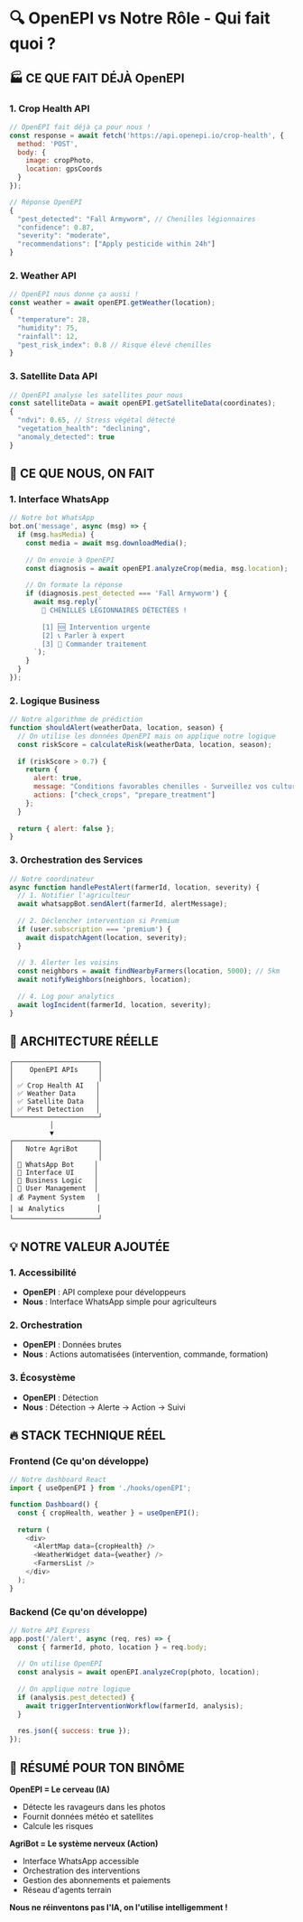 # 🔍 OpenEPI vs Notre Rôle - Qui fait quoi ?

## 🏭 **CE QUE FAIT DÉJÀ OpenEPI**

### **1. Crop Health API**
```javascript
// OpenEPI fait déjà ça pour nous !
const response = await fetch('https://api.openepi.io/crop-health', {
  method: 'POST',
  body: {
    image: cropPhoto,
    location: gpsCoords
  }
});

// Réponse OpenEPI
{
  "pest_detected": "Fall Armyworm", // Chenilles légionnaires
  "confidence": 0.87,
  "severity": "moderate",
  "recommendations": ["Apply pesticide within 24h"]
}
```

### **2. Weather API**
```javascript
// OpenEPI nous donne ça aussi !
const weather = await openEPI.getWeather(location);
{
  "temperature": 28,
  "humidity": 75,
  "rainfall": 12,
  "pest_risk_index": 0.8 // Risque élevé chenilles
}
```

### **3. Satellite Data API**
```javascript
// OpenEPI analyse les satellites pour nous
const satelliteData = await openEPI.getSatelliteData(coordinates);
{
  "ndvi": 0.65, // Stress végétal détecté
  "vegetation_health": "declining",
  "anomaly_detected": true
}
```

## 🚀 **CE QUE NOUS, ON FAIT**

### **1. Interface WhatsApp**
```javascript
// Notre bot WhatsApp
bot.on('message', async (msg) => {
  if (msg.hasMedia) {
    const media = await msg.downloadMedia();
    
    // On envoie à OpenEPI
    const diagnosis = await openEPI.analyzeCrop(media, msg.location);
    
    // On formate la réponse
    if (diagnosis.pest_detected === 'Fall Armyworm') {
      await msg.reply(`
        🚨 CHENILLES LÉGIONNAIRES DÉTECTÉES !
        
        [1] 🆘 Intervention urgente
        [2] 📞 Parler à expert
        [3] 🛒 Commander traitement
      `);
    }
  }
});
```

### **2. Logique Business**
```javascript
// Notre algorithme de prédiction
function shouldAlert(weatherData, location, season) {
  // On utilise les données OpenEPI mais on applique notre logique
  const riskScore = calculateRisk(weatherData, location, season);
  
  if (riskScore > 0.7) {
    return {
      alert: true,
      message: "Conditions favorables chenilles - Surveillez vos cultures",
      actions: ["check_crops", "prepare_treatment"]
    };
  }
  
  return { alert: false };
}
```

### **3. Orchestration des Services**
```javascript
// Notre coordinateur
async function handlePestAlert(farmerId, location, severity) {
  // 1. Notifier l'agriculteur
  await whatsappBot.sendAlert(farmerId, alertMessage);
  
  // 2. Déclencher intervention si Premium
  if (user.subscription === 'premium') {
    await dispatchAgent(location, severity);
  }
  
  // 3. Alerter les voisins
  const neighbors = await findNearbyFarmers(location, 5000); // 5km
  await notifyNeighbors(neighbors, location);
  
  // 4. Log pour analytics
  await logIncident(farmerId, location, severity);
}
```

## 🎯 **ARCHITECTURE RÉELLE**

```
┌─────────────────────┐
│    OpenEPI APIs     │
│                     │
│ ✅ Crop Health AI   │
│ ✅ Weather Data     │
│ ✅ Satellite Data   │
│ ✅ Pest Detection   │
└─────────────────────┘
          │
          ▼
┌─────────────────────┐
│   Notre AgriBot     │
│                     │
│ 🔄 WhatsApp Bot     │
│ 📱 Interface UI     │
│ 🧠 Business Logic   │
│ 👥 User Management  │
│ 💰 Payment System   │
│ 📊 Analytics        │
└─────────────────────┘
```

## 💡 **NOTRE VALEUR AJOUTÉE**

### **1. Accessibilité**
- **OpenEPI** : API complexe pour développeurs
- **Nous** : Interface WhatsApp simple pour agriculteurs

### **2. Orchestration**
- **OpenEPI** : Données brutes
- **Nous** : Actions automatisées (intervention, commande, formation)

### **3. Écosystème**
- **OpenEPI** : Détection
- **Nous** : Détection → Alerte → Action → Suivi

## 🔥 **STACK TECHNIQUE RÉEL**

### **Frontend (Ce qu'on développe)**
```javascript
// Notre dashboard React
import { useOpenEPI } from './hooks/openEPI';

function Dashboard() {
  const { cropHealth, weather } = useOpenEPI();
  
  return (
    <div>
      <AlertMap data={cropHealth} />
      <WeatherWidget data={weather} />
      <FarmersList />
    </div>
  );
}
```

### **Backend (Ce qu'on développe)**
```javascript
// Notre API Express
app.post('/alert', async (req, res) => {
  const { farmerId, photo, location } = req.body;
  
  // On utilise OpenEPI
  const analysis = await openEPI.analyzeCrop(photo, location);
  
  // On applique notre logique
  if (analysis.pest_detected) {
    await triggerInterventionWorkflow(farmerId, analysis);
  }
  
  res.json({ success: true });
});
```

## 🎯 **RÉSUMÉ POUR TON BINÔME**

**OpenEPI = Le cerveau (IA)**
- Détecte les ravageurs dans les photos
- Fournit données météo et satellites
- Calcule les risques

**AgriBot = Le système nerveux (Action)**
- Interface WhatsApp accessible
- Orchestration des interventions
- Gestion des abonnements et paiements
- Réseau d'agents terrain

**Nous ne réinventons pas l'IA, on l'utilise intelligemment !**